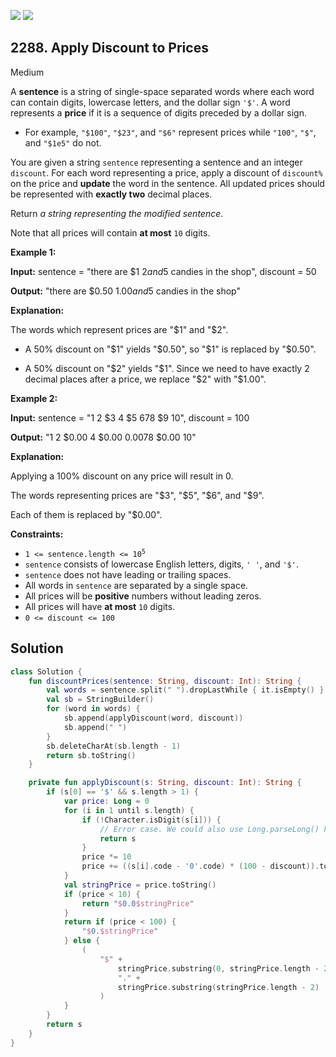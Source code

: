 [![](https://img.shields.io/github/stars/javadev/LeetCode-in-Kotlin?label=Stars&style=flat-square)](https://github.com/javadev/LeetCode-in-Kotlin)
[![](https://img.shields.io/github/forks/javadev/LeetCode-in-Kotlin?label=Fork%20me%20on%20GitHub%20&style=flat-square)](https://github.com/javadev/LeetCode-in-Kotlin/fork)

## 2288\. Apply Discount to Prices

Medium

A **sentence** is a string of single-space separated words where each word can contain digits, lowercase letters, and the dollar sign `'$'`. A word represents a **price** if it is a sequence of digits preceded by a dollar sign.

*   For example, `"$100"`, `"$23"`, and `"$6"` represent prices while `"100"`, `"$"`, and `"$1e5"` do not.

You are given a string `sentence` representing a sentence and an integer `discount`. For each word representing a price, apply a discount of `discount%` on the price and **update** the word in the sentence. All updated prices should be represented with **exactly two** decimal places.

Return _a string representing the modified sentence_.

Note that all prices will contain **at most** `10` digits.

**Example 1:**

**Input:** sentence = "there are $1 $2 and 5$ candies in the shop", discount = 50

**Output:** "there are $0.50 $1.00 and 5$ candies in the shop"

**Explanation:**

The words which represent prices are "$1" and "$2".

- A 50% discount on "$1" yields "$0.50", so "$1" is replaced by "$0.50".

- A 50% discount on "$2" yields "$1". Since we need to have exactly 2 decimal places after a price, we replace "$2" with "$1.00". 

**Example 2:**

**Input:** sentence = "1 2 $3 4 $5 $6 7 8$ $9 $10$", discount = 100

**Output:** "1 2 $0.00 4 $0.00 $0.00 7 8$ $0.00 $10$"

**Explanation:**

Applying a 100% discount on any price will result in 0.

The words representing prices are "$3", "$5", "$6", and "$9".

Each of them is replaced by "$0.00". 

**Constraints:**

*   <code>1 <= sentence.length <= 10<sup>5</sup></code>
*   `sentence` consists of lowercase English letters, digits, `' '`, and `'$'`.
*   `sentence` does not have leading or trailing spaces.
*   All words in `sentence` are separated by a single space.
*   All prices will be **positive** numbers without leading zeros.
*   All prices will have **at most** `10` digits.
*   `0 <= discount <= 100`

## Solution

```kotlin
class Solution {
    fun discountPrices(sentence: String, discount: Int): String {
        val words = sentence.split(" ").dropLastWhile { it.isEmpty() }.toTypedArray()
        val sb = StringBuilder()
        for (word in words) {
            sb.append(applyDiscount(word, discount))
            sb.append(" ")
        }
        sb.deleteCharAt(sb.length - 1)
        return sb.toString()
    }

    private fun applyDiscount(s: String, discount: Int): String {
        if (s[0] == '$' && s.length > 1) {
            var price: Long = 0
            for (i in 1 until s.length) {
                if (!Character.isDigit(s[i])) {
                    // Error case. We could also use Long.parseLong() here.
                    return s
                }
                price *= 10
                price += ((s[i].code - '0'.code) * (100 - discount)).toLong()
            }
            val stringPrice = price.toString()
            if (price < 10) {
                return "$0.0$stringPrice"
            }
            return if (price < 100) {
                "$0.$stringPrice"
            } else {
                (
                    "$" +
                        stringPrice.substring(0, stringPrice.length - 2) +
                        "." +
                        stringPrice.substring(stringPrice.length - 2)
                    )
            }
        }
        return s
    }
}
```